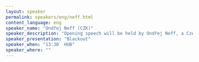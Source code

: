 ```yaml
---
layout: speaker
permalink: speakers/eng/neff.html
content_language: eng
speaker_name: "Ondřej Neff (CZK)"
speaker_description: "Opening speech will be held by Ondřej Neff, a Czech science fiction writer and journalist. He is the founder of Neviditelný pes (The Invisible Dog), one of the earliest and most popular Czech daily news/comments websites (1996), and Digineff, a website about digital photography for amateurs. He wrote sci-fi novels about a world after a global blackout.""
speaker_presentation: "Blackout"
speaker_when: "13:30  HUB"
speaker_where: ""
---
```


